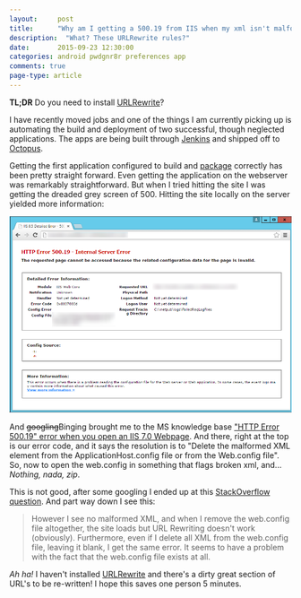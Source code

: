 ```yaml
---
layout: 	post
title:  	"Why am I getting a 500.19 from IIS when my xml isn't malformed?"
description:  "What? These URLRewrite rules?"
date:   	2015-09-23 12:30:00
categories: android pwdgnr8r preferences app
comments: true
page-type: article
---
```

**TL;DR** Do you need to install [URLRewrite](http://www.iis.net/downloads/microsoft/url-rewrite)?

I have recently moved jobs and one of the things I am currently picking up is automating the build and deployment of two successful, though neglected applications. The apps are being built through [Jenkins](https://jenkins-ci.org/) and shipped off to [Octopus](https://octopus.com/).

Getting the first application configured to build and [package](http://docs.octopusdeploy.com/display/OD/Packaging+applications) correctly has been pretty straight forward. Even getting the application on the webserver was remarkably straightforward. But when I tried hitting the site I was getting the dreaded grey screen of 500. Hitting the site locally on the server yielded more information:

<img src="/assets/2015-11-02-iis-500-19.png" alt="Detailed error message - HTTP Error 500.19 - Internal Server Error - 0x8007000d" />

And <strike>googling</strike>Binging brought me to the MS knowledge base ["HTTP Error 500.19" error when you open an IIS 7.0 Webpage](https://support.microsoft.com/en-gb/kb/942055). And there, right at the top is our error code, and it says the resolution is to "Delete the malformed XML element from the ApplicationHost.config file or from the Web.config file". So, now to open the web.config in something that flags broken xml, and... *Nothing, nada, zip*.

This is not good, after some googling I ended up at this [StackOverflow question](http://stackoverflow.com/questions/14132029/http-error-500-19-on-ie7-malformed-xml-in-web-config). And part way down I see this:

> However I see no malformed XML, and when I remove the web.config file altogether, the site loads but URL Rewriting doesn't work (obviously). Furthermore, even if I delete all XML from the web.config file, leaving it blank, I get the same error. It seems to have a problem with the fact that the web.config file exists at all.

*Ah ha!* I haven't installed [URLRewrite](http://www.iis.net/downloads/microsoft/url-rewrite) and there's a dirty great section of URL's to be re-written! I hope this saves one person 5 minutes.
